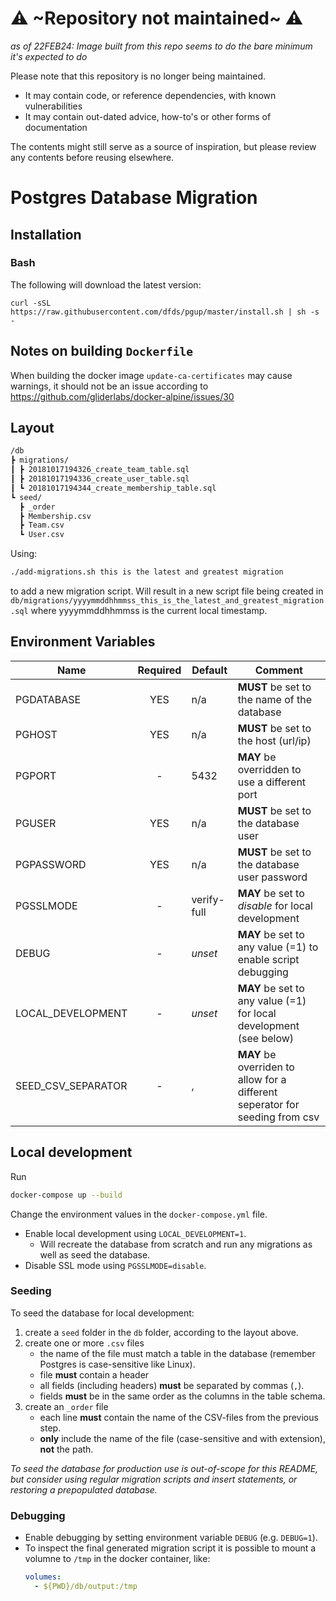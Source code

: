 # :warning: ~Repository not maintained~ :warning:

*as of 22FEB24: Image built from this repo seems to do the bare minimum it's expected to do*

Please note that this repository is no longer being maintained.

- It may contain code, or reference dependencies, with known vulnerabilities
- It may contain out-dated advice, how-to's or other forms of documentation

The contents might still serve as a source of inspiration, but please review any contents before reusing elsewhere.

# Postgres Database Migration

## Installation

### Bash

The following will download the latest version:

```
curl -sSL https://raw.githubusercontent.com/dfds/pgup/master/install.sh | sh -s -
```

## Notes on building `Dockerfile`

When building the docker image `update-ca-certificates` may cause warnings, it should not be an issue according to https://github.com/gliderlabs/docker-alpine/issues/30

## Layout

```bash
/db
┣ migrations/
┃ ┣ 20181017194326_create_team_table.sql
┃ ┣ 20181017194336_create_user_table.sql
┃ ┗ 20181017194344_create_membership_table.sql
┗ seed/
  ┣ _order
  ┣ Membership.csv
  ┣ Team.csv
  ┗ User.csv
```

Using:

```bash
./add-migrations.sh this is the latest and greatest migration
```

to add a new migration script. Will result in a new script file being created in `db/migrations/yyyymmddhhmmss_this_is_the_latest_and_greatest_migration.sql` where yyyymmddhhmmss is the current local timestamp.

## Environment Variables

| Name               | Required | Default     | Comment                                                                      |
| ------------------ | :------: | ----------- | ---------------------------------------------------------------------------- |
| PGDATABASE         |   YES    | n/a         | **MUST** be set to the name of the database                                  |
| PGHOST             |   YES    | n/a         | **MUST** be set to the host (url/ip)                                         |
| PGPORT             |    -     | 5432        | **MAY** be overridden to use a different port                                |
| PGUSER             |   YES    | n/a         | **MUST** be set to the database user                                         |
| PGPASSWORD         |   YES    | n/a         | **MUST** be set to the database user password                                |
| PGSSLMODE          |    -     | verify-full | **MAY** be set to _disable_ for local development                            |
| DEBUG              |    -     | _unset_     | **MAY** be set to any value (=1) to enable script debugging                  |
| LOCAL_DEVELOPMENT  |    -     | _unset_     | **MAY** be set to any value (=1) for local development (see below)           |
| SEED_CSV_SEPARATOR |    -     | ,           | **MAY** be overriden to allow for a different seperator for seeding from csv |

## Local development

Run

```bash
docker-compose up --build
```

Change the environment values in the `docker-compose.yml` file.

- Enable local development using `LOCAL_DEVELOPMENT=1`.
  - Will recreate the database from scratch and run any migrations as well as seed the database.
- Disable SSL mode using `PGSSLMODE=disable`.

### Seeding

To seed the database for local development:

1. create a `seed` folder in the `db` folder, according to the layout above.
1. create one or more `.csv` files
   - the name of the file must match a table in the database (remember Postgres is case-sensitive like Linux).
   - file **must** contain a header
   - all fields (including headers) **must** be separated by commas (`,`).
   - fields **must** be in the same order as the columns in the table schema.
1. create an `_order` file
   - each line **must** contain the name of the CSV-files from the previous step.
   - **only** include the name of the file (case-sensitive and with extension), **not** the path.

_To seed the database for production use is out-of-scope for this README, but consider using regular migration scripts and insert statements, or restoring a prepopulated database._

### Debugging

- Enable debugging by setting environment variable `DEBUG` (e.g. `DEBUG=1`).
- To inspect the final generated migration script it is possible to mount a volumne to `/tmp` in the docker container, like:
  ```yaml
  volumes:
    - ${PWD}/db/output:/tmp
  ```
